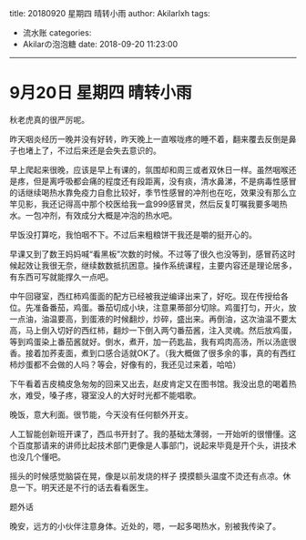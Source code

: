 title: 20180920 星期四 晴转小雨
author: Akilarlxh
tags:
  - 流水账
categories:
  - Akilarの泡泡糖
date: 2018-09-20 11:23:00
---
# 9月20日 星期四 晴转小雨

秋老虎真的很严厉呢。

昨天咽炎经历一晚并没有好转，昨天晚上一直喉咙疼的睡不着，翻来覆去反倒是鼻子也堵上了，不过后来还是会失去意识的。

早上爬起来很晚，应该是早上有课的，氛围却和周三或者双休日一样。虽然咽喉还是疼，但是离呼吸都会痛的程度还有段距离，没有痰，清水鼻涕，不是病毒性感冒的话继续喝热水靠免疫力自愈比较好，季节性感冒的冲剂也在吃，效果没有那么立竿见影，我还记得高中那个校医给我一盒999感冒灵，然后反复叮嘱我要多喝热水。一包冲剂，有效成分大概是冲泡的热水吧。

早饭没打算吃，我怕咽不下。不过后来粗粮饼干我还是嚼的挺开心的。

早课又到了数王妈妈喊“看黑板”次数的时候。不过等了很久也没等到，感冒药这时候起效让我很无奈，继续数数抵抗困意。操作系统课程，主要内容还是理论居多，有东西可写就能撑久一点吧。

中午回寝室，西红柿鸡蛋面的配方已经被我逆编译出来了，好吃。现在传授给各位。先准备番茄，鸡蛋。番茄切成小块，注意果蒂部分切除。鸡蛋打匀，开火，放一点油，油温要高，到蛋液的时候翻炒，炒碎，盛出来。再倒油，这次油温不要太高，马上倒入切好的西红柿，翻炒一下倒入两勺番茄酱，注入灵魂。然后放鸡蛋，等到鸡蛋染上番茄酱就好。倒水，煮开，加一药匙盐，我有鸡肉高汤，所以汤底很香。接着加荞麦面，煮到口感合适就OK了。（我大概做了很多余的事，真的有西红柿炒蛋都不会做的人吗？等会，好像有的，我还见过来着，哈哈）

下午看着吉皮楠皮急匆匆的回来又出去，赵皮肯定又在图书馆。我没出息的喝着热水，难受，嗓子疼，寝室没人的大好时光都不能唱歌。

晚饭，意大利面。很节能，今天没有任何额外开支。

人工智能创新班开课了，西瓜书开封了。我的基础太薄弱，一开始听的很懵懂。这个百度那请来的讲师比起技术部门更像是人事部门，说起来毕竟是开个头，讲技术也没几个懂吧。

摇头的时候感觉脑袋在晃，像是以前发烧的样子 摸摸额头温度不烫还有点凉。休息一下。明天还是不行的话去看看医生。

题外话

晚安，远方的小伙伴注意身体。近处的，嗯，一起多喝热水，别被我传染了。
